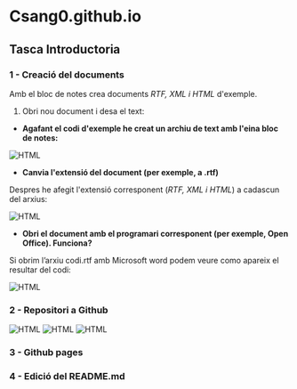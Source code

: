 # Csang0.github.io
## Tasca Introductoria
### 1 - Creació del documents
Amb el bloc de notes crea documents _RTF, XML i HTML_ d'exemple.

1)	Obri nou document i desa el text:

* **Agafant el codi d'exemple he creat un archiu de text amb l'eina bloc de notes:**

![HTML](https://image.ibb.co/eQqw4U/1.png)

* **Canvia l'extensió del document (per exemple, a .rtf)**

Despres he afegit l'extensió corresponent (_RTF, XML i HTML_) a cadascun del arxius:

![HTML](https://image.ibb.co/myakyp/2.png)

* **Obri el document amb el programari corresponent (per exemple, Open Office).
Funciona?**

Si obrim l’arxiu codi.rtf amb Microsoft word podem veure como apareix el resultar del codi:

![HTML](https://image.ibb.co/ga3ur9/3.png)

### 2 - Repositori a Github
![HTML](https://image.ibb.co/bDTSB9/4.png)
![HTML](https://image.ibb.co/fsvw4U/5.png)
![HTML](https://image.ibb.co/gArsdp/6.png)
### 3 - Github pages 
### 4 - Edició del README.md

